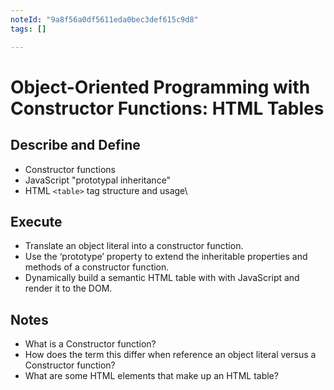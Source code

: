 ```yaml
---
noteId: "9a8f56a0df5611eda0bec3def615c9d8"
tags: []

---
```


# Object-Oriented Programming with Constructor Functions: HTML Tables

## Describe and Define

- Constructor functions
- JavaScript "prototypal inheritance"
- HTML `<table>` tag structure and usage\

## Execute

- Translate an object literal into a constructor function.
- Use the ‘prototype’ property to extend the inheritable properties and methods of a constructor function.
- Dynamically build a semantic HTML table with with JavaScript and render it to the DOM.

## Notes

- What is a Constructor function?
- How does the term this differ when reference an object literal versus a Constructor function?
- What are some HTML elements that make up an HTML table?
